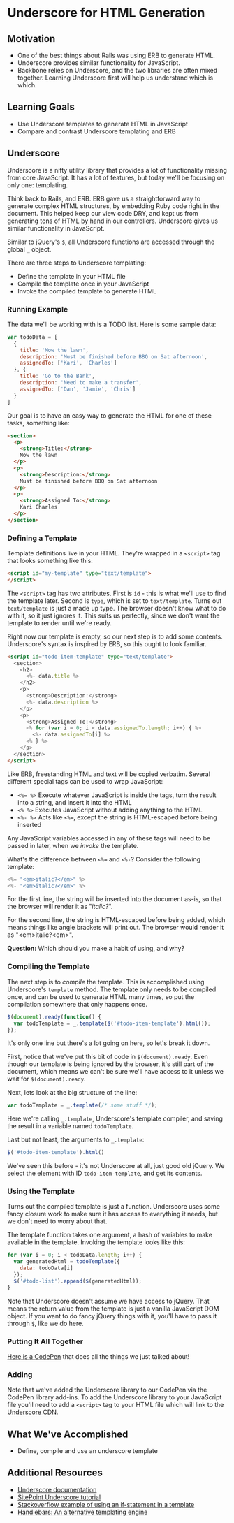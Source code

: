 # Underscore for HTML Generation

## Motivation
- One of the best things about Rails was using ERB to generate HTML.
- Underscore provides similar functionality for JavaScript.
- Backbone relies on Underscore, and the two libraries are often mixed together. Learning Underscore first will help us understand which is which.

## Learning Goals
- Use Underscore templates to generate HTML in JavaScript
- Compare and contrast Underscore templating and ERB

## Underscore
Underscore is a nifty utility library that provides a lot of functionality missing from core JavaScript. It has a lot of features, but today we'll be focusing on only one: templating.

Think back to Rails, and ERB. ERB gave us a straightforward way to generate complex HTML structures, by embedding Ruby code right in the document. This helped keep our view code DRY, and kept us from generating tons of HTML by hand in our controllers. Underscore gives us similar functionality in JavaScript.

Similar to jQuery's `$`, all Underscore functions are accessed through the global `_` object.

There are three steps to Underscore templating:
- Define the template in your HTML file
- Compile the template once in your JavaScript
- Invoke the compiled template to generate HTML

### Running Example
The data we'll be working with is a TODO list. Here is some sample data:

```javascript
var todoData = [
  {
    title: 'Mow the lawn',
    description: 'Must be finished before BBQ on Sat afternoon',
    assignedTo: ['Kari', 'Charles']
  }, {
    title: 'Go to the Bank',
    description: 'Need to make a transfer',
    assignedTo: ['Dan', 'Jamie', 'Chris']
  }
]
```

Our goal is to have an easy way to generate the HTML for one of these tasks, something like:

```html
<section>
  <p>
    <strong>Title:</strong>
    Mow the lawn
  </p>
  <p>
    <strong>Description:</strong>
    Must be finished before BBQ on Sat afternoon
  </p>
  <p>
    <strong>Assigned To:</strong>
    Kari Charles
  </p>
</section>
```

### Defining a Template
Template definitions live in your HTML. They're wrapped in a `<script>` tag that looks something like this:

```html
<script id="my-template" type="text/template">
</script>
```

The `<script>` tag has two attributes. First is `id` - this is what we'll use to find the template later. Second is `type`, which is set to `text/template`. Turns out `text/template` is just a made up type. The browser doesn't know what to do with it, so it just ignores it. This suits us perfectly, since we don't want the template to render until we're ready.

Right now our template is empty, so our next step is to add some contents. Underscore's syntax is inspired by ERB, so this ought to look familiar.

```html
<script id="todo-item-template" type="text/template">
  <section>
    <h2>
      <%- data.title %>
    </h2>
    <p>
      <strong>Description:</strong>
      <%- data.description %>
    </p>
    <p>
      <strong>Assigned To:</strong>
      <% for (var i = 0; i < data.assignedTo.length; i++) { %>
        <%- data.assignedTo[i] %>
      <% } %>
    </p>
  </section>
</script>
```

Like ERB, freestanding HTML and text will be copied verbatim. Several different special tags can be used to wrap JavaScript:
- `<%= %>` Execute whatever JavaScript is inside the tags, turn the result into a string, and insert it into the HTML
- `<% %>`  Executes JavaScript without adding anything to the HTML
- `<%- %>` Acts like `<%=`, except the string is HTML-escaped before being inserted

Any JavaScript variables accessed in any of these tags will need to be passed in later, when we _invoke_ the template.

What's the difference between `<%=` and `<%-`? Consider the following template:

```javascript
<%= "<em>italic?</em>" %>
<%- "<em>italic?</em>" %>
```

For the first line, the string will be inserted into the document as-is, so that the browser will render it as "_italic?_".

For the second line, the string is HTML-escaped before being added, which means things like angle brackets will print out. The browser would render it as "&lt;em&gt;italic?&lt;em&gt;".

**Question:** Which should you make a habit of using, and why?

### Compiling the Template
The next step is to _compile_ the template. This is accomplished using Underscore's `template` method. The template only needs to be compiled once, and can be used to generate HTML many times, so put the compilation somewhere that only happens once.

```javascript
$(document).ready(function() {
  var todoTemplate = _.template($('#todo-item-template').html());
});
```

It's only one line but there's a lot going on here, so let's break it down.

First, notice that we've put this bit of code in `$(document).ready`. Even though our template is being ignored by the browser, it's still part of the document, which means we can't be sure we'll have access to it unless we wait for `$(document).ready`.

Next, lets look at the big structure of the line:

```javascript
var todoTemplate = _.template(/* some stuff */);
```

Here we're calling `_.template`, Underscore's template compiler, and saving the result in a variable named `todoTemplate`.

Last but not least, the arguments to `_.template`:

```javascript
$('#todo-item-template').html()
```

We've seen this before - it's not Underscore at all, just good old jQuery. We select the element with ID `todo-item-template`, and get its contents.

### Using the Template
Turns out the compiled template is just a function. Underscore uses some fancy closure work to make sure it has access to everything it needs, but we don't need to worry about that.

The template function takes one argument, a hash of variables to make available in the template. Invoking the template looks like this:

```javascript
for (var i = 0; i < todoData.length; i++) {
  var generatedHtml = todoTemplate({
    data: todoData[i]
  });
  $('#todo-list').append($(generatedHtml));
}
```

Note that Underscore doesn't assume we have access to jQuery. That means the return value from the template is just a vanilla JavaScript DOM object. If you want to do fancy jQuery things with it, you'll have to pass it through `$`, like we do here.

### Putting It All Together
[Here is a CodePen](http://codepen.io/droberts-ada/pen/wodpWe?editors=1011) that does all the things we just talked about!

### Adding
Note that we've added the Underscore library to our CodePen via the CodePen library add-ins. To add the Underscore library to your JavaScript file you'll need to add a `<script>` tag to your HTML file which will link to the [Underscore CDN](https://cdnjs.com/libraries/underscore.js/).

## What We've Accomplished
- Define, compile and use an underscore template

## Additional Resources
- [Underscore documentation](http://underscorejs.org/)
- [SitePoint Underscore tutorial](https://www.sitepoint.com/getting-started-with-underscore-js/)
- [Stackoverflow example of using an if-statement in a template](http://stackoverflow.com/questions/7230470/how-to-use-if-statements-in-underscore-js-templates)
- [Handlebars: An alternative templating engine](http://handlebarsjs.com/)
